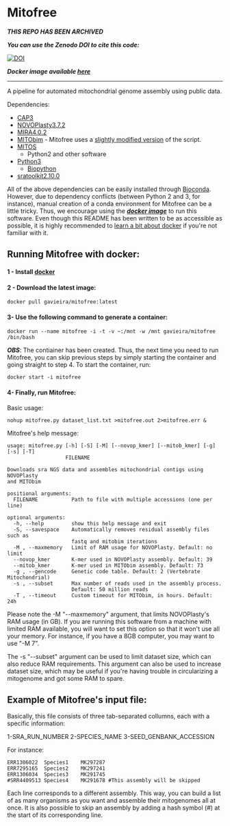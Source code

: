 # Mitofree

***THIS REPO HAS BEEN ARCHIVED***

***You can use the Zenodo DOI to cite this code:***

[![DOI](https://zenodo.org/badge/171532531.svg)](https://zenodo.org/badge/latestdoi/171532531)

***Docker image available [here](https://hub.docker.com/r/gavieira/mitofree)***

---

A pipeline for automated mitochondrial genome assembly using public data.

Dependencies:

* [CAP3](http://seq.cs.iastate.edu/cap3.html)
* [NOVOPlasty3.7.2](https://github.com/ndierckx/NOVOPlasty)
* [MIRA4.0.2](https://ufpr.dl.sourceforge.net/project/mira-assembler/MIRA/stable/mira_4.0.2_linux-gnu_x86_64_static.tar.bz2)
* [MITObim](https://github.com/chrishah/MITObim) - Mitofree uses a [slightly modified version](https://github.com/gavieira/MITObim) of the script.
* [MITOS](https://gitlab.com/Bernt/MITOS)
  * Python2 and other software
* [Python3](https://www.python.org/)
  * [Biopython](https://biopython.org/)
* [sratoolkit2.10.0](https://www.ncbi.nlm.nih.gov/sra/docs/toolkitsoft/)

All of the above dependencies can be easily installed through [Bioconda](https://bioconda.github.io/). However, due to dependency conflicts (between Python 2 and 3, for instance), manual creation of a conda environment for Mitofree can be a little tricky. Thus, we encourage using the [***docker image***](https://hub.docker.com/r/gavieira/mitofree) to run this software. Even though this README has been written to be as accessible as possible, it is highly recommended to [learn a bit about docker](https://docker-curriculum.com/) if you're not familiar with it.

## Running Mitofree with docker:

#### 1 - Install [docker](https://docs.docker.com/install/)

#### 2 - Download the latest image:

```
docker pull gavieira/mitofree:latest
```

#### 3- Use the following command to generate a container:

```
docker run --name mitofree -i -t -v ~:/mnt -w /mnt gavieira/mitofree /bin/bash
```

***OBS***: The contiainer has been created. Thus, the next time you need to run Mitofree, you can skip previous steps by simply starting the container and going straight to step 4. To start the container, run:

```
docker start -i mitofree
```

#### 4- Finally, run Mitofree:

Basic usage:

```
nohup mitofree.py dataset_list.txt >mitofree.out 2>mitofree.err &
```

Mitofree's help message:

```
usage: mitofree.py [-h] [-S] [-M] [--novop_kmer] [--mitob_kmer] [-g] [-s] [-T]
                   FILENAME

Downloads sra NGS data and assembles mitochondrial contigs using NOVOPlasty
and MITObim

positional arguments:
  FILENAME           Path to file with multiple accessions (one per line)

optional arguments:
  -h, --help         show this help message and exit
  -S, --savespace    Automatically removes residual assembly files such as
                     fastq and mitobim iterations
  -M , --maxmemory   Limit of RAM usage for NOVOPlasty. Default: no limit
  --novop_kmer       K-mer used in NOVOPlasty assembly. Default: 39
  --mitob_kmer       K-mer used in MITObim assembly. Default: 73
  -g , --gencode     Genetic code table. Default: 2 (Vertebrate Mitochondrial)
  -s , --subset      Max number of reads used in the assembly process.
                     Default: 50 million reads
  -T , --timeout     Custom timeout for MITObim, in hours. Default: 24h
```

Please note the -M "--maxmemory" argument, that limits NOVOPlasty's RAM usage (in GB). If you are running this software from a machine with limited RAM available, you will want to set this option so that it won't use all your memory. For instance, if you have a 8GB computer, you may want to use "-M 7".

The -s "--subset" argument can be used to limit dataset size, which can also reduce RAM requirements. This argument can also be used to increase dataset size, which may be useful if you're having trouble in circularizing a mitogenome and got some RAM to spare.



## Example of Mitofree's input file:

Basically, this file consists of three tab-separated collumns, each with a specific information:

1-SRA_RUN_NUMBER        2-SPECIES_NAME          3-SEED_GENBANK_ACCESSION

For instance:

```
ERR1306022	Species1	MK297287
ERR7295165	Species2	MK297241
ERR1306034	Species3	MK291745
#SRR4409513	Species4	MK291678 #This assembly will be skipped
```

Each line corresponds to a different assembly. This way, you can build a list of as many organisms as you want and assemble their mitogenomes all at once. It is also possible to skip an assembly by adding a hash symbol (#) at the start of its corresponding line.
